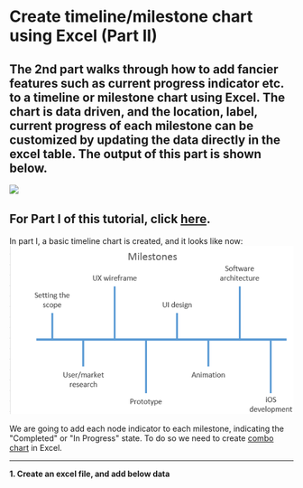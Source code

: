 # Create timeline/milestone chart using Excel (Part II)

## The 2nd part walks through how to add fancier features such as current progress indicator etc. to a timeline or milestone chart using Excel. The chart is data driven, and the location, label, current progress of each milestone can be customized by updating the data directly in the excel table. The output of this part is shown below.

![](https://github.com/DavidKou/ExcelForPM/blob/main/images/part(II).png)

## For Part I of this tutorial, click [here](https://github.com/DavidKou/ExcelForPM/blob/main/timeline-chart-I.md).

In part I, a basic timeline chart is created, and it looks like now:
![](https://github.com/DavidKou/ExcelForPM/blob/main/images/part(I).png)


We are going to add each node indicator to each milestone, indicating the "Completed" or "In Progress" state. To do so we need to create [combo chart](https://trumpexcel.com/combination-charts-in-excel/) in Excel.
<hr/>

**1. Create an excel file, and add below data**




